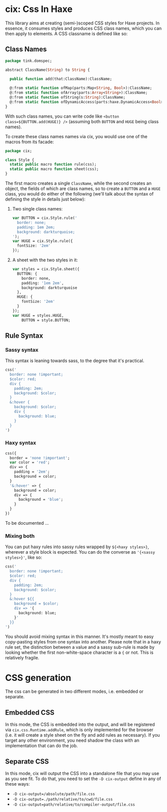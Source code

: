 # cix: Css In Haxe

This library aims at creating (semi-)scoped CSS styles for Haxe projects. In essence, it consumes styles and produces CSS class names, which you can then apply to elements. A CSS classname is defined like so:

## Class Names

```haxe
package tink.domspec;

abstract ClassName(String) to String {
  
  public function add(that:ClassName):ClassName;

  @:from static function ofMap(parts:Map<String, Bool>):ClassName;  
  @:from static function ofArray(parts:Array<String>):ClassName;
  @:from static function ofString(s:String):ClassName;
  @:from static function ofDynamicAccess(parts:haxe.DynamicAccess<Bool>):ClassName;
}
```

With such class names, you can write code like `<button class=${BUTTON.add(HUGE)} />` (assuming both `BUTTON` and `HUGE` being class names). 

To create these class names names via cix, you would use one of the macros from its facade:

```haxe
package cix;

class Style {
  static public macro function rule(css);
  static public macro function sheet(css);
}
```

The first macro creates a single `ClassName`, while the second creates an object, the fields of which are class names, so to create a `BUTTON` and a `HUGE` class, you would do either of the following (we'll talk about the syntax of defining the style in details just below):

1. Two single class names:

   ```haxe
   var BUTTON = cix.Style.rule('
     border: none;
     padding: 1em 2em;
     background: darkturquoise;
   ');
   var HUGE = cix.Style.rule({
     fontSize: '2em'
   });
   ```

2. A sheet with the two styles in it:

   ```haxe
   var styles = cix.Style.sheet({
     BUTTON: {
       border: none,
       padding: '1em 2em',
       background: darkturquoise
     },
     HUGE: {
       fontSize: '2em'
     }
   });
   var HUGE = styles.HUGE,
       BUTTON = style.BUTTON;
   ```

## Rule Syntax


### Sassy syntax

This syntax is leaning towards sass, to the degree that it's practical.

```haxe
css('
  border: none !important;
  $color: red;
  div {
    padding: 2em;
    background: $color;
  }  
  &:hover {
    background: $color;
    div {
      background: blue;
    }
  }
')
```

### Haxy syntax

```haxe
css({
  border = 'none !important';
  var color = 'red';
  div => {
    padding = '2em';
    background = color;
  }
  '&:hover' => {
    background = color;
    div => {
      background = 'blue';
    }
  }
})
```

To be documented ...

### Mixing both

You can put haxy rules into sassy rules wrapped by `${<haxy styles>}`, wherever a style block is expected. You can do the converse as `'{<sassy styles>}'`, like so:

```haxe
css('
  border: none !important;
  $color: red;
  div {
    padding: 2em;
    background: $color;
  }  
  &:hover ${{
    background = $color;
    div => '{
      background: blue;
    }'
  }}
')
```

You should avoid mixing syntax in this manner. It's mostly meant to easy copy-pasting styles from one syntax into another. Please note that in a haxy rule set, the distinction between a value and a sassy sub-rule is made by looking whether the first non-white-space character is a `{` or not. This is relatively fragile.

# CSS generation

The css can be generated in two different modes, i.e. embedded or separate.

## Embedded CSS

In this mode, the CSS is embedded into the output, and will be registered via `cix.css.Runtime.addRule`, which is only implemented for the browser (i.e. it will create a style sheet on the fly and add rules as necessary). If you target any other environment, you need shadow the class with an implementation that can do the job.

## Separate CSS

In this mode, cix will output the CSS into a standalone file that you may use as you see fit. To do that, you need to set the `-D cix-output` define in any of these ways:

- `-D cix-output=/absolute/path/file.css`
- `-D cix-output=./path/relative/to/cwd/file.css`
- `-D cix-output=path/relative/to/compiler-output/file.css`